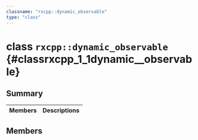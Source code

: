 ```yaml
---
classname: "rxcpp::dynamic_observable"
type: "class"
---
```


# class `rxcpp::dynamic_observable` {#classrxcpp_1_1dynamic__observable}

## Summary

 Members                        | Descriptions
--------------------------------|---------------------------------------------

## Members

